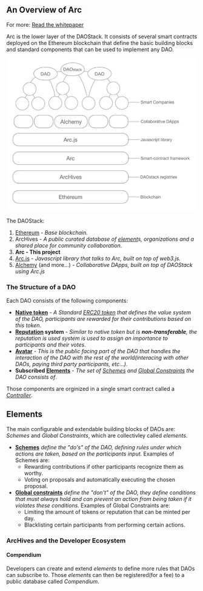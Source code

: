 ## An Overview of Arc

For more: [Read the whitepaper](https://github.com/daostack/daostack/blob/master/docs/DAOstack%20White%20Paper%20V1.0.pdf)

Arc is the lower layer of the DAOStack. It consists of several smart contracts deployed on the Ethereum blockchain that define the basic building blocks and standard components that can be used to implement any DAO.

![The DAOStack](images/the-dao-stack.png)

The DAOStack:
1. [Ethereum](https://www.ethereum.org/) - *Base blockchain.*
2. ArcHives - *A public curated database of [element](#elements)s, organizations and a shared place for community collaboration*.
3. **Arc - This project**
4. [Arc.js](https://github.com/daostack/arc-js) - *Javascript library that talks to Arc, built on top of web3.js.*
5. [Alchemy](https://github.com/daostack/Alchemy-Aurelia) (and more...) - *Collaborative DApps, built on top of DAOStack using Arc.js*

### The Structure of a DAO

Each DAO consists of the following components:

* **[Native token](ref/controller/DAOToken.md)** - *A Standard [ERC20 token](https://theethereum.wiki/w/index.php/ERC20_Token_Standard) that defines the value system of the DAO, participants are rewarded for their contributions based on this token*.
* **[Reputation](ref/controller/Reputation.md) system** - *Similar to native token but is **non-transferable**, the reputation is used system is used to assign an importance to participants and their votes*.
* **[Avatar](ref/controller/Avatar.md)** - *This is the public facing part of the DAO that handles the interaction of the DAO with the rest of the world(interacing with other DAOs, paying third party participants, etc...)*.
* **Subscribed [Elements](#elements)** - *The set of [Schemes](ref/universalSchemes/UniversalSchemeInterface.md) and [Global Constraints](ref/globalConstraints/GlobalConstraintInterface.md) the DAO consists of*.

Those components are orginized in a single smart contract called a *[Controller](Controller)*.

## Elements

The main configurable and extendable building blocks of DAOs are: *Schemes* and *Global Constraints*, which are collectivley called *elements*.
* **[Schemes](ref/universalScheme/UniversalSchemeInterface.md)** *define the "do's" of the DAO, defining rules under which actions are taken, based on the participants input.* Examples of Schemes are:
    * Rewarding contributions if other participants recognize them as worthy.
    * Voting on proposals and automatically executing the chosen proposal.
* **[Global constraints](ref/globalConstraints/GlobalConstraintInterface.md)** *define the "don't" of the DAO, they define conditions that must always hold and can prevent an action from being taken if it violates these conditions.* Examples of Global Constraints are:
    * Limiting the amount of tokens or reputation that can be minted per day.
    * Blacklisting certain participants from performing certain actions.

### ArcHives and the Developer Ecosystem

#### Compendium

Developers can create and extend *elements* to define more rules that DAOs can subscribe to. 
Those *elements* can then be registered(for a fee) to a public database called *Compendium*.